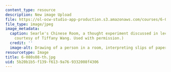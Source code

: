 ```yaml
---
content_type: resource
description: New image Upload
file: https://ol-ocw-studio-app-production.s3.amazonaws.com/courses/6-080-great-ideas-in-theoretical-computer-science-spring-2008/5b20b1b5f139f6139a769332008f4306_6-080s08-th.jpg
file_type: image/jpeg
image_metadata:
  caption: Searle's Chinese Room, a thought experiment discussed in lecture 6. (Image
    courtesy of Tiffany Wang. Used with permission.)
  credit: ''
  image-alt: Drawing of a person in a room, interpreting slips of paper with a rulebook.
resourcetype: Image
title: 6-080s08-th.jpg
uid: 5b20b1b5-f139-f613-9a76-9332008f4306
---
```

